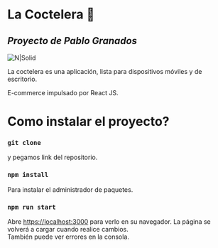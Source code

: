 # La Coctelera 🥂
## _Proyecto de Pablo Granados_

![N|Solid](https://thumbs.gfycat.com/BestMeagerHoki-size_restricted.gif)

La coctelera es una aplicación, lista para dispositivos móviles y de escritorio.

E-commerce impulsado por React JS.

# Como instalar el proyecto?

### `git clone`

y pegamos link del repositorio.

### `npm install`
Para instalar el administrador de paquetes.

### `npm run start`
Abre [https://localhost:3000](https://localhost:3000) para verlo en su navegador.
La página se volverá a cargar cuando realice cambios.\
También puede ver errores en la consola.